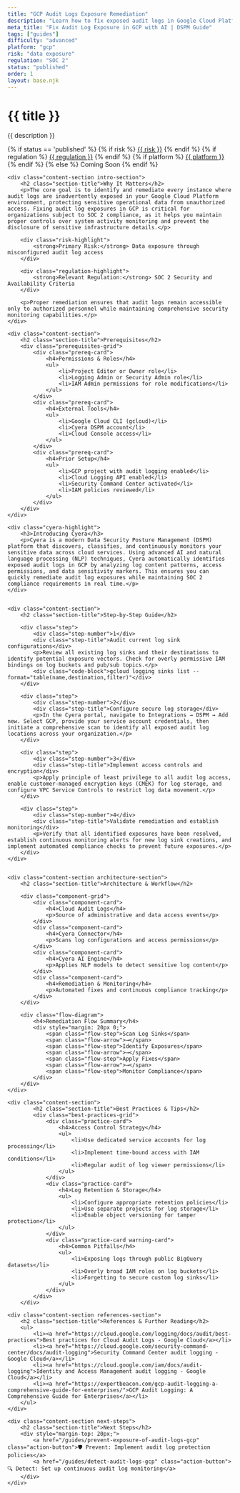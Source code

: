 ```yaml
---
title: "GCP Audit Logs Exposure Remediation"
description: "Learn how to fix exposed audit logs in Google Cloud Platform environments. Follow step-by-step guidance for SOC 2 compliance."
meta_title: "Fix Audit Log Exposure in GCP with AI | DSPM Guide"
tags: ["guides"]
difficulty: "advanced"
platform: "gcp"
risk: "data exposure"
regulation: "SOC 2"
status: "published"
order: 1
layout: base.njk
---
```


<div class="container">
    <div class="header">
        <h1>{{ title }}</h1>
        <p>{{ description }}</p>
        <div class="guide-tags-container">
			<div class="guide-tags-wrapper">
		    {% if status == 'published' %}
		        {% if risk %}
		        <a href="/risk/{{ risk | downcase | replace: ' ', '-' }}/" class="guide-tag risk">{{ risk }}</a>
		        {% endif %}
		        {% if regulation %}
		        <a href="/regulation/{{ regulation | downcase | replace: ' ', '-' }}/" class="guide-tag regulation">{{ regulation }}</a>
		        {% endif %}
		        {% if platform %}
		        <a href="/platforms/{{ platform | downcase | replace: ' ', '-' }}/" class="guide-tag platform">{{ platform }}</a>
		        {% endif %}
		    {% else %}
		        <span class="guide-tag coming-soon">Coming Soon</span>
		    {% endif %}
		</div>
		</div>
    </div>

    <div class="content-section intro-section">
        <h2 class="section-title">Why It Matters</h2>
        <p>The core goal is to identify and remediate every instance where audit logs are inadvertently exposed in your Google Cloud Platform environment, protecting sensitive operational data from unauthorized access. Fixing audit log exposures in GCP is critical for organizations subject to SOC 2 compliance, as it helps you maintain proper controls over system activity monitoring and prevent the disclosure of sensitive infrastructure details.</p>
        
        <div class="risk-highlight">
            <strong>Primary Risk:</strong> Data exposure through misconfigured audit log access
        </div>
        
        <div class="regulation-highlight">
            <strong>Relevant Regulation:</strong> SOC 2 Security and Availability Criteria
        </div>
        
        <p>Proper remediation ensures that audit logs remain accessible only to authorized personnel while maintaining comprehensive security monitoring capabilities.</p>
    </div>

    <div class="content-section">
        <h2 class="section-title">Prerequisites</h2>
        <div class="prerequisites-grid">
            <div class="prereq-card">
                <h4>Permissions & Roles</h4>
                <ul>
                    <li>Project Editor or Owner role</li>
                    <li>Logging Admin or Security Admin role</li>
                    <li>IAM Admin permissions for role modifications</li>
                </ul>
            </div>
            <div class="prereq-card">
                <h4>External Tools</h4>
                <ul>
                    <li>Google Cloud CLI (gcloud)</li>
                    <li>Cyera DSPM account</li>
                    <li>Cloud Console access</li>
                </ul>
            </div>
            <div class="prereq-card">
                <h4>Prior Setup</h4>
                <ul>
                    <li>GCP project with audit logging enabled</li>
                    <li>Cloud Logging API enabled</li>
                    <li>Security Command Center activated</li>
                    <li>IAM policies reviewed</li>
                </ul>
            </div>
        </div>
    </div>
	
    <div class="cyera-highlight">
        <h3>Introducing Cyera</h3>
        <p>Cyera is a modern Data Security Posture Management (DSPM) platform that discovers, classifies, and continuously monitors your sensitive data across cloud services. Using advanced AI and natural language processing (NLP) techniques, Cyera automatically identifies exposed audit logs in GCP by analyzing log content patterns, access permissions, and data sensitivity markers. This ensures you can quickly remediate audit log exposures while maintaining SOC 2 compliance requirements in real time.</p>
    </div>
	

    <div class="content-section">
        <h2 class="section-title">Step-by-Step Guide</h2>
        
        <div class="step">
            <div class="step-number">1</div>
            <div class="step-title">Audit current log sink configurations</div>
            <p>Review all existing log sinks and their destinations to identify potential exposure vectors. Check for overly permissive IAM bindings on log buckets and pub/sub topics.</p>
            <div class="code-block">gcloud logging sinks list --format="table(name,destination,filter)"</div>
        </div>

        <div class="step">
            <div class="step-number">2</div>
            <div class="step-title">Configure secure log storage</div>
            <p>In the Cyera portal, navigate to Integrations → DSPM → Add new. Select GCP, provide your service account credentials, then initiate a comprehensive scan to identify all exposed audit log locations across your organization.</p>
        </div>

        <div class="step">
            <div class="step-number">3</div>
            <div class="step-title">Implement access controls and encryption</div>
            <p>Apply principle of least privilege to all audit log access, enable customer-managed encryption keys (CMEK) for log storage, and configure VPC Service Controls to restrict log data movement.</p>
        </div>

        <div class="step">
            <div class="step-number">4</div>
            <div class="step-title">Validate remediation and establish monitoring</div>
            <p>Verify that all identified exposures have been resolved, establish continuous monitoring alerts for new log sink creations, and implement automated compliance checks to prevent future exposures.</p>
        </div>
    </div>


    <div class="content-section architecture-section">
        <h2 class="section-title">Architecture & Workflow</h2>
        
        <div class="component-grid">
            <div class="component-card">
                <h4>Cloud Audit Logs</h4>
                <p>Source of administrative and data access events</p>
            </div>
            <div class="component-card">
                <h4>Cyera Connector</h4>
                <p>Scans log configurations and access permissions</p>
            </div>
            <div class="component-card">
                <h4>Cyera AI Engine</h4>
                <p>Applies NLP models to detect sensitive log content</p>
            </div>
            <div class="component-card">
                <h4>Remediation & Monitoring</h4>
                <p>Automated fixes and continuous compliance tracking</p>
            </div>
        </div>

        <div class="flow-diagram">
            <h4>Remediation Flow Summary</h4>
            <div style="margin: 20px 0;">
                <span class="flow-step">Scan Log Sinks</span>
                <span class="flow-arrow">→</span>
                <span class="flow-step">Identify Exposures</span>
                <span class="flow-arrow">→</span>
                <span class="flow-step">Apply Fixes</span>
                <span class="flow-arrow">→</span>
                <span class="flow-step">Monitor Compliance</span>
            </div>
        </div>
    </div>

	<div class="content-section">
	        <h2 class="section-title">Best Practices & Tips</h2>
	        <div class="best-practices-grid">
	            <div class="practice-card">
	                <h4>Access Control Strategy</h4>
	                <ul>
	                    <li>Use dedicated service accounts for log processing</li>
	                    <li>Implement time-bound access with IAM conditions</li>
	                    <li>Regular audit of log viewer permissions</li>
	                </ul>
	            </div>
	            <div class="practice-card">
	                <h4>Log Retention & Storage</h4>
	                <ul>
	                    <li>Configure appropriate retention policies</li>
	                    <li>Use separate projects for log storage</li>
	                    <li>Enable object versioning for tamper protection</li>
	                </ul>
	            </div>
	            <div class="practice-card warning-card">
	                <h4>Common Pitfalls</h4>
	                <ul>
	                    <li>Exposing logs through public BigQuery datasets</li>
	                    <li>Overly broad IAM roles on log buckets</li>
	                    <li>Forgetting to secure custom log sinks</li>
	                </ul>
	            </div>
	        </div>
	    </div>

    <div class="content-section references-section">
        <h2 class="section-title">References & Further Reading</h2>
        <ul>
            <li><a href="https://cloud.google.com/logging/docs/audit/best-practices">Best practices for Cloud Audit Logs - Google Cloud</a></li>
            <li><a href="https://cloud.google.com/security-command-center/docs/audit-logging">Security Command Center audit logging - Google Cloud</a></li>
            <li><a href="https://cloud.google.com/iam/docs/audit-logging">Identity and Access Management audit logging - Google Cloud</a></li>
            <li><a href="https://expertbeacon.com/gcp-audit-logging-a-comprehensive-guide-for-enterprises/">GCP Audit Logging: A Comprehensive Guide for Enterprises</a></li>
        </ul>
    </div>

    <div class="content-section next-steps">
        <h2 class="section-title">Next Steps</h2>
        <div style="margin-top: 20px;">
            <a href="/guides/prevent-exposure-of-audit-logs-gcp" class="action-button">🛡️ Prevent: Implement audit log protection policies</a>
            <a href="/guides/detect-audit-logs-gcp" class="action-button">🔍 Detect: Set up continuous audit log monitoring</a>
        </div>
    </div>
</div>
